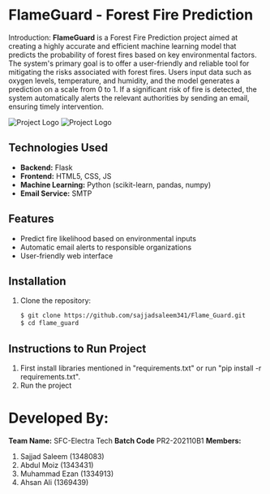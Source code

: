 # FlameGuard - Forest Fire Prediction
Introduction:
**FlameGuard** is a Forest Fire Prediction project aimed at creating a highly accurate and efficient machine learning model that predicts the probability of forest fires based on key environmental factors. The system's primary goal is to offer a user-friendly and reliable tool for mitigating the risks associated with forest fires. Users input data such as oxygen levels, temperature, and humidity, and the model generates a prediction on a scale from 0 to 1. If a significant risk of fire is detected, the system automatically alerts the relevant authorities by sending an email, ensuring timely intervention.


![Project Logo](static/img/Background.png)
![Project Logo](static/img/Background2.png)

 
## Technologies Used
- **Backend:** Flask
- **Frontend:** HTML5, CSS, JS
- **Machine Learning:** Python (scikit-learn, pandas, numpy)
- **Email Service:** SMTP

## Features
- Predict fire likelihood based on environmental inputs
- Automatic email alerts to responsible organizations
- User-friendly web interface

## Installation
1. Clone the repository:
   ```bash
   $ git clone https://github.com/sajjadsaleem341/Flame_Guard.git
   $ cd flame_guard


## Instructions to Run Project
1) First install libraries mentioned in "requirements.txt" or run "pip install -r requirements.txt".
2) Run the project

# Developed By:
**Team Name:**
SFC-Electra Tech
**Batch Code**
PR2-202110B1
**Members:**
1) Sajjad Saleem (1348083)
2) Abdul Moiz (1343431)
3) Muhammad Ezan (1334913)
4) Ahsan Ali (1369439)